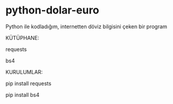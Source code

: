 # python-dolar-euro
Python ile kodladığım, internetten döviz bilgisini çeken bir program

KÜTÜPHANE:

requests

bs4

KURULUMLAR:

pip install requests

pip install bs4
